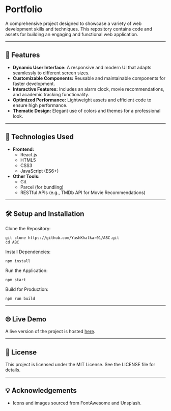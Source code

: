 # Portfolio

A comprehensive project designed to showcase a variety of web development skills and techniques. This repository contains code and assets for building an engaging and functional web application.

---

## 🌟 Features

- **Dynamic User Interface:** A responsive and modern UI that adapts seamlessly to different screen sizes.
- **Customizable Components:** Reusable and maintainable components for faster development.
- **Interactive Features:** Includes an alarm clock, movie recommendations, and academic tracking functionality.
- **Optimized Performance:** Lightweight assets and efficient code to ensure high performance.
- **Thematic Design:** Elegant use of colors and themes for a professional look.

---

## 🚀 Technologies Used

- **Frontend:**
  - React.js
  - HTML5
  - CSS3
  - JavaScript (ES6+)
- **Other Tools:**
  - Git
  - Parcel (for bundling)
  - RESTful APIs (e.g., TMDb API for Movie Recommendations)

---

## 🛠️ Setup and Installation

Clone the Repository:
```plaintext
git clone https://github.com/YashKhalkar01/ABC.git
cd ABC
```

Install Dependencies:
```plaintext
npm install
```

Run the Application:
```plaintext
npm start
```

Build for Production:
```plaintext
npm run build
```

---

## 🌐 Live Demo

A live version of the project is hosted [here](https://khalkaryash.github.io/Portfolio).

---

## 📄 License

This project is licensed under the MIT License. See the LICENSE file for details.

---

## 💡 Acknowledgements

- Icons and images sourced from FontAwesome and Unsplash.
